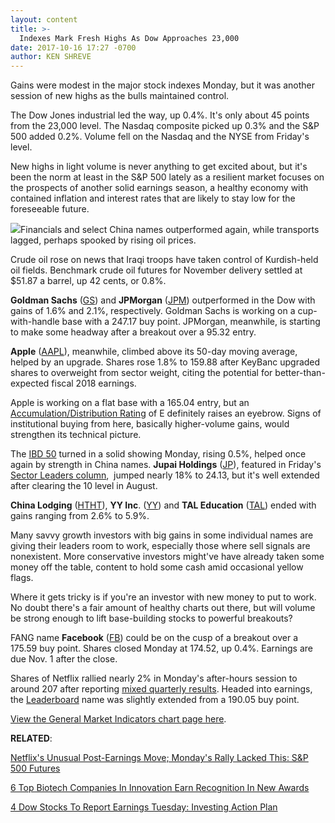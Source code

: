 ```yaml
---
layout: content
title: >-
  Indexes Mark Fresh Highs As Dow Approaches 23,000
date: 2017-10-16 17:27 -0700
author: KEN SHREVE
---
```






Gains were modest in the major stock indexes Monday, but it was another session of new highs as the bulls maintained control.




The Dow Jones industrial led the way, up 0.4%. It's only about 45 points from the 23,000 level. The Nasdaq composite picked up 0.3% and the S&P 500 added 0.2%. Volume fell on the Nasdaq and the NYSE from Friday's level.


New highs in light volume is never anything to get excited about, but it's been the norm at least in the S&P 500 lately as a resilient market focuses on the prospects of another solid earnings season, a healthy economy with contained inflation and interest rates that are likely to stay low for the foreseeable future.


![](https://www.investors.com/wp-content/uploads/2017/10/MP101617alt.png)Financials and select China names outperformed again, while transports lagged, perhaps spooked by rising oil prices.


Crude oil rose on news that Iraqi troops have taken control of Kurdish-held oil fields. Benchmark crude oil futures for November delivery settled at $51.87 a barrel, up 42 cents, or 0.8%.


**Goldman Sachs** ([GS](https://research.investors.com/quote.aspx?symbol=GS)) and **JPMorgan** ([JPM](https://research.investors.com/quote.aspx?symbol=JPM)) outperformed in the Dow with gains of 1.6% and 2.1%, respectively. Goldman Sachs is working on a cup-with-handle base with a 247.17 buy point. JPMorgan, meanwhile, is starting to make some headway after a breakout over a 95.32 entry.


**Apple** ([AAPL](https://research.investors.com/quote.aspx?symbol=AAPL)), meanwhile, climbed above its 50-day moving average, helped by an upgrade. Shares rose 1.8% to 159.88 after KeyBanc upgraded shares to overweight from sector weight, citing the potential for better-than-expected fiscal 2018 earnings.


Apple is working on a flat base with a 165.04 entry, but an [Accumulation/Distribution Rating](https://www.investors.com/ibd-university/find-evaluate-stocks/exclusive-ratings/) of E definitely raises an eyebrow. Signs of institutional buying from here, basically higher-volume gains, would strengthen its technical picture.


The [IBD 50](https://www.investors.com/stock-lists/ibd-50/ibd-50-performance/) turned in a solid showing Monday, rising 0.5%, helped once again by strength in China names. **Jupai Holdings** ([JP](https://research.investors.com/quote.aspx?symbol=JP)), featured in Friday's [Sector Leaders column](https://www.investors.com/stock-lists/sector-leaders/jupai-holdings-in-sweet-spot-of-growth/),  jumped nearly 18% to 24.13, but it's well extended after clearing the 10 level in August.


**China Lodging** ([HTHT](https://research.investors.com/quote.aspx?symbol=HTHT)), **YY Inc**. ([YY](https://research.investors.com/quote.aspx?symbol=YY)) and **TAL Education** ([TAL](https://research.investors.com/quote.aspx?symbol=TAL)) ended with gains ranging from 2.6% to 5.9%.


Many savvy growth investors with big gains in some individual names are giving their leaders room to work, especially those where sell signals are nonexistent. More conservative investors might've have already taken some money off the table, content to hold some cash amid occasional yellow flags.


Where it gets tricky is if you're an investor with new money to put to work. No doubt there's a fair amount of healthy charts out there, but will volume be strong enough to lift base-building stocks to powerful breakouts?


FANG name **Facebook** ([FB](https://research.investors.com/quote.aspx?symbol=FB)) could be on the cusp of a breakout over a 175.59 buy point. Shares closed Monday at 174.52, up 0.4%. Earnings are due Nov. 1 after the close.


Shares of Netflix rallied nearly 2% in Monday's after-hours session to around 207 after reporting [mixed quarterly results](https://www.investors.com/news/technology/click/netflix-beats-on-third-quarter-sales-misses-on-earnings/). Headed into earnings, the [Leaderboard](https://www.investors.com/leaderboard) name was slightly extended from a 190.05 buy point.


[View the General Market Indicators chart page here](https://www.investors.com/wp-content/uploads/2017/10/IBD1610152512GMI.pdf).


**RELATED**:


[Netflix's Unusual Post-Earnings Move; Monday's Rally Lacked This: S&P 500 Futures](https://www.investors.com/market-trend/stock-market-today/netflixs-unusual-post-earnings-move-mondays-rally-lacked-this-sp-500-futures/)


[6 Top Biotech Companies In Innovation Earn Recognition In New Awards](https://www.investors.com/news/technology/top-biotech-companies-innovation-6-biotech-stocks-recognized/)


[4 Dow Stocks To Report Earnings Tuesday: Investing Action Plan](https://www.investors.com/research/investing-action-plan/4-dow-stocks-to-report-earnings-tuesday-investing-action-plan/)




